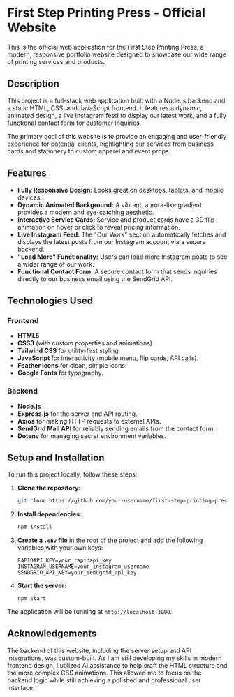 # First Step Printing Press - Official Website

This is the official web application for the First Step Printing Press, a modern, responsive portfolio website designed to showcase our wide range of printing services and products.

## Description

This project is a full-stack web application built with a Node.js backend and a static HTML, CSS, and JavaScript frontend. It features a dynamic, animated design, a live Instagram feed to display our latest work, and a fully functional contact form for customer inquiries.

The primary goal of this website is to provide an engaging and user-friendly experience for potential clients, highlighting our services from business cards and stationery to custom apparel and event props.

## Features

* **Fully Responsive Design:** Looks great on desktops, tablets, and mobile devices.
* **Dynamic Animated Background:** A vibrant, aurora-like gradient provides a modern and eye-catching aesthetic.
* **Interactive Service Cards:** Service and product cards have a 3D flip animation on hover or click to reveal pricing information.
* **Live Instagram Feed:** The "Our Work" section automatically fetches and displays the latest posts from our Instagram account via a secure backend.
* **"Load More" Functionality:** Users can load more Instagram posts to see a wider range of our work.
* **Functional Contact Form:** A secure contact form that sends inquiries directly to our business email using the SendGrid API.

## Technologies Used

### Frontend

* **HTML5**
* **CSS3** (with custom properties and animations)
* **Tailwind CSS** for utility-first styling.
* **JavaScript** for interactivity (mobile menu, flip cards, API calls).
* **Feather Icons** for clean, simple icons.
* **Google Fonts** for typography.

### Backend

* **Node.js**
* **Express.js** for the server and API routing.
* **Axios** for making HTTP requests to external APIs.
* **SendGrid Mail API** for reliably sending emails from the contact form.
* **Dotenv** for managing secret environment variables.

## Setup and Installation

To run this project locally, follow these steps:

1.  **Clone the repository:**
    ```bash
    git clone https://github.com/your-username/first-step-printing-press.git
    ```
2.  **Install dependencies:**
    ```bash
    npm install
    ```
3.  **Create a `.env` file** in the root of the project and add the following variables with your own keys:
    ```
    RAPIDAPI_KEY=your_rapidapi_key
    INSTAGRAM_USERNAME=your_instagram_username
    SENDGRID_API_KEY=your_sendgrid_api_key
    ```
4.  **Start the server:**
    ```bash
    npm start
    ```

The application will be running at `http://localhost:3000`.

## Acknowledgements

The backend of this website, including the server setup and API integrations, was custom-built. As I am still developing my skills in modern frontend design, I utilized AI assistance to help craft the HTML structure and the more complex CSS animations. This allowed me to focus on the backend logic while still achieving a polished and professional user interface.

